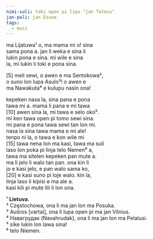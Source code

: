 ```yaml
---
nimi-suli: toki open pi lipu "jan Tatesu"
jan-pali: jan Esuwa
tags:
  - musi
---
```

ma Lijatuwa¹ o, ma mama mi o! sina  
sama pona a. jan li weka e sina li  
lukin pona e sina. mi wile e sina  
la, mi lukin li toki e pona sina.

[5] meli sewi, o awen e ma Sentokowa²,  
o suno lon lupa Asulo³! o awen e  
ma Nawakuta⁴ e kulupu nasin ona!

kepeken nasa la, sina pana e pona  
tawa mi a. mama li pana e mi tawa  
[10] awen sina la, mi tawa e selo oko⁵.  
mi ken tawa open pi tomo sewi sina.  
mi pana e pona tawa sewi tan lon mi.  
nasa la sina tawa mama e mi ale!  
tenpo ni la, o tawa e kon wile mi  
[15] tawa nena lon ma kasi, tawa ma suli  
laso lon poka pi linja telo Nemen⁶ a,  
tawa ma sitelen kepeken pan mute a.  
ma li jelo li walo tan pan. ona kin li  
jo e kasi jelo, e pan walo sama ko,  
[20] e kasi suno pi loje walo. kin la,  
linja laso li kipisi e ma ale a.  
kasi kili pi mute lili li lon ona.

¹ **Lietuva**.  
² Częstochowa, ona li ma jan lon ma Posuka.  
³ Aušros [vartai], ona li lupa open pi ma jan Vilnius.  
⁴ Навагрудак (Navahrudak), ona li ma jan lon ma Pelalusi.  
⁵ sike lukin lon lawa sina!  
⁶ telo Niemen.
